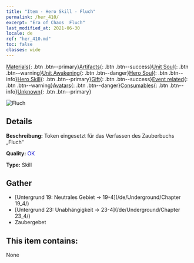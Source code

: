 ```yaml
---
title: "Item - Hero Skill - Fluch"
permalink: /her_410/
excerpt: "Era of Chaos  Fluch"
last_modified_at: 2021-06-30
locale: de
ref: "her_410.md"
toc: false
classes: wide
---
```

 [Materials](/ItemsDE/){: .btn .btn--primary}[Artifacts](/ItemsDE/Artifacts/){: .btn .btn--success}[Unit Soul](/ItemsDE/UnitSoul/){: .btn .btn--warning}[Unit Awakening](/ItemsDE/UnitAwakening/){: .btn .btn--danger}[Hero Soul](/ItemsDE/HeroSoul/){: .btn .btn--info}[Hero Skill](/ItemsDE/HeroSkill/){: .btn .btn--primary}[Gift](/ItemsDE/Gift/){: .btn .btn--success}[Event related](/ItemsDE/Events/){: .btn .btn--warning}[Avatars](/ItemsDE/Avatars/){: .btn .btn--danger}[Consumables](/ItemsDE/Consumables/){: .btn .btn--info}[Unknown](/ItemsDE/Unknown/){: .btn .btn--primary}

 ![Fluch](/images/t/ps_ezhoufushen.png)

## Details
 **Beschreibung:** Token eingesetzt für das Verfassen des Zauberbuchs „Fluch“

 **Quality:** <span style="color: #0000CD">OK</span>

 **Type:** Skill

## Gather

*    [Untergrund 19: Neutrales Gebiet -> 19-4](/de/Underground/Chapter 19_4/) 
*    [Untergrund 23: Unabhängigkeit -> 23-4](/de/Underground/Chapter 23_4/) 
*    Zaubergebet 

## This item contains:

  None

